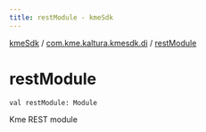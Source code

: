 ```yaml
---
title: restModule - kmeSdk
---
```


[kmeSdk](../index.html) / [com.kme.kaltura.kmesdk.di](index.html) / [restModule](./rest-module.html)

# restModule

`val restModule: Module`

Kme REST module

